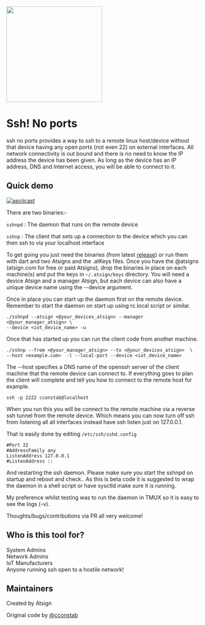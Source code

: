 <img width=250px src="https://atsign.dev/assets/img/@platform_logo_grey.svg?sanitize=true">

# Ssh! No ports

ssh no ports provides a way to ssh to a remote linux host/device without that
device having any open ports (not even 22) on external interfaces. All
network connectivity is out bound and there is no need to know the IP
address the device has been given. As long as the device has an IP address,
DNS and Internet access, you will be able to connect to it.

## Quick demo
[![asciicast](https://asciinema.org/a/496148.svg)](https://asciinema.org/a/496148)

There are two binaries:-

`sshnpd` : The daemon that runs on the remote device

`sshnp`  : The client that sets up a connection to the device which you
can then ssh to via your localhost interface

To get going you just need the binaries (from latest 
[release](https://github.com/atsign-foundation/sshnoports/releases))
or run them with dart and two Atsigns and the .atKeys files. Once you have the
@atsigns (atsign.com for free or paid Atsigns), drop the binaries in place on
each machine(s) and put the keys in `~/.atsign/keys` directory. You will need
a device Atsign and a manager Atsign, but each device can also have a unique
device name using the --device argument.

Once in place you can start up the daemon first on the remote device.
Remember to start the daemon on start up using rc.local script or similar.

```
./sshnpd --atsign <@your_devices_atsign> --manager <@your_manager_atsign> \
--device <iot_device_name> -u
```

Once that has started up you can run the client code from another machine.

```
./sshnp --from <@your_manager_atsign> --to <@your_devices_atsign>  \
--host <example.com>  -l --local-port --device <iot_device_name>
```

The --host specifies a DNS name of the openssh server of the client machine
that the remote device can connect to. If everything goes to plan the client
will complete and tell you how to connect to the remote host for example.

```
ssh -p 2222 cconstab@localhost
```

When you run this you will be connect to the remote machine via a reverse
ssh tunnel from the remote device. Which means you can now turn off ssh from
listening all all interfaces instead have ssh listen just on 127.0.0.1.

That is easily done by editing `/etc/ssh/sshd.config`  

```
#Port 22
#AddressFamily any
ListenAddress 127.0.0.1
#ListenAddress ::
```

And restarting the ssh daemon. Please make sure you start the sshnpd on
startup and reboot and check.. As this is beta code it is suggested to
wrap the daemon in a shell script or have sysctld make sure it is running. 

My preference whilst testing was to run the daemon in TMUX so it is easy
to see the logs (-v).

Thoughts/bugs/contributions via PR all very welcome!

## Who is this tool for?

System Admins  
Network Admins  
IoT Manufacturers  
Anyone running ssh open to a hostile network!  

## Maintainers

Created by Atsign 

Original code by [@cconstab](https://github.com/cconstab)

